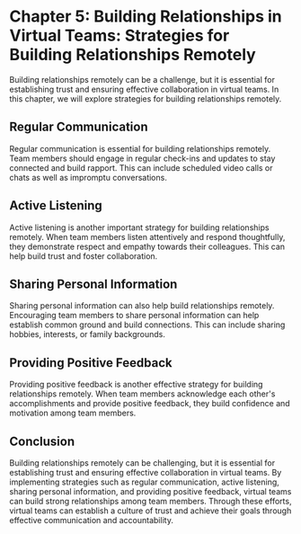 Chapter 5: Building Relationships in Virtual Teams: Strategies for Building Relationships Remotely
==================================================================================================

Building relationships remotely can be a challenge, but it is essential for establishing trust and ensuring effective collaboration in virtual teams. In this chapter, we will explore strategies for building relationships remotely.

Regular Communication
---------------------

Regular communication is essential for building relationships remotely. Team members should engage in regular check-ins and updates to stay connected and build rapport. This can include scheduled video calls or chats as well as impromptu conversations.

Active Listening
----------------

Active listening is another important strategy for building relationships remotely. When team members listen attentively and respond thoughtfully, they demonstrate respect and empathy towards their colleagues. This can help build trust and foster collaboration.

Sharing Personal Information
----------------------------

Sharing personal information can also help build relationships remotely. Encouraging team members to share personal information can help establish common ground and build connections. This can include sharing hobbies, interests, or family backgrounds.

Providing Positive Feedback
---------------------------

Providing positive feedback is another effective strategy for building relationships remotely. When team members acknowledge each other's accomplishments and provide positive feedback, they build confidence and motivation among team members.

Conclusion
----------

Building relationships remotely can be challenging, but it is essential for establishing trust and ensuring effective collaboration in virtual teams. By implementing strategies such as regular communication, active listening, sharing personal information, and providing positive feedback, virtual teams can build strong relationships among team members. Through these efforts, virtual teams can establish a culture of trust and achieve their goals through effective communication and accountability.

